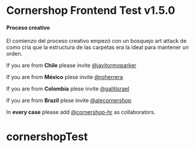 # Cornershop Frontend Test v1.5.0

#### Proceso creativo

El comienzo del proceso creativo empezó con un bosquejo art attack de como cría que la estructura de las carpetas era la ideal para mantener un orden. 


If you are from **Chile** please invite [@javitormoparker](https://github.com/javitormoparker)

If you are from **México** plese invite [@roherrera](https://github.com/roherrera)

If you are from **Colombia** plese invite [@galitisrael](https://github.com/galitisral)

If you are from **Brazil** plese invite [@alecornershop](https://github.com/alecornershop)

In **every case** please add [@cornershop-hr](https://github.com/cornershop-hr) as collaborators.


# cornershopTest
